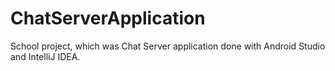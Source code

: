 # ChatServerApplication
School project, which was Chat Server application done with Android Studio and IntelliJ IDEA. 
